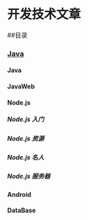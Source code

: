 # 开发技术文章
##目录
### [Java](#Java)
#### Java
#### JavaWeb
#### Node.js
##### Node.js 入门
##### Node.js 资源
##### Node.js 名人
##### Node.js 服务器
#### Android
#### DataBase
